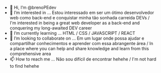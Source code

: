 - 👋 Hi, I’m @brenoPEdev
- 👀 I’m interested in ... Estou interessado em ser um ótimo desenvolvedor web como back-end e conquistar minha tão sonhada carreida DEVs / I'm interested in being a great web developer as a back-end and conquering my long-awaited DEV career
- 🌱 I’m currently learning ... HTML / CSS / JAVASCRIPT / REACT 
- 💞️ I’m looking to collaborate on ... Em um lugar onde possa ajudar e compartilhar conhecimentos e aprender com essa abrangente área / In a place where you can help and share knowledge and learn from this comprehensive area
- 📫 How to reach me ... Não sou difícil de encontrar hehehe / I'm not hard to find hehehe

<!---
brenoPEdev/brenoPEdev is a ✨ special ✨ repository because its `README.md` (this file) appears on your GitHub profile.
You can click the Preview link to take a look at your changes.
--->
